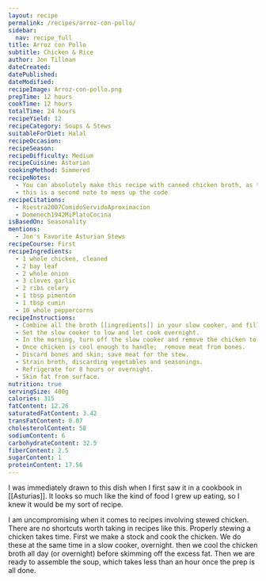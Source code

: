 ```yaml
---
layout: recipe
permalink: /recipes/arroz-con-pollo/
sidebar:
  nav: recipe_full
title: Arroz con Pollo
subtitle: Chicken & Rice
author: Jon Tillman
dateCreated: 
datePublished: 
dateModified: 
recipeImage: Arroz-con-pollo.png
prepTime: 12 hours
cookTime: 12 hours
totalTime: 24 hours
recipeYield: 12
recipeCategory: Soups & Stews
suitableForDiet: Halal
recipeOccasion: 
recipeSeason: 
recipeDifficulty: Medium
recipeCuisine: Asturian
cookingMethod: Simmered
recipeNotes:
  - You can absolutely make this recipe with canned chicken broth, as time and budget allows.
  - this is a second note to mess up the code
recipeCitations:
  - Riestra2007ComidoServidoAproximacion
  - Domenech1942MiPlatoCocina
isBasedOn: Seasonality
mentions: 
  - Jon's Favorite Asturian Stews
recipeCourse: First
recipeIngredients:
  - 1 whole chicken, cleaned
  - 2 bay leaf
  - 2 whole onion
  - 3 cloves garlic
  - 2 ribs celery
  - 1 tbsp pimentón
  - 1 tbsp cumin
  - 10 whole peppercorns
recipeInstructions:
  - Combine all the broth [[ingredients]] in your slow cooker, and fill with water to just cover the chicken (about 2 quarts).
  - Set the slow cooker to low and let cook overnight.
  - In the morning, turn off the slow cooker and remove the chicken to a strainer set over a bowl. Let cool.
  - Once chicken is cool enough to handle;  remove meat from bones.
  - Discard bones and skin; save meat for the stew.
  - Strain broth, discarding vegetables and seasonings.
  - Refrigerate for 8 hours or overnight.
  - Skim fat from surface.
nutrition: true
servingSize: 400g
calories: 315
fatContent: 12.26
saturatedFatContent: 3.42
transFatContent: 0.07
cholesterolContent: 58
sodiumContent: 6
carbohydrateContent: 32.5
fiberContent: 2.5
sugarContent: 1
proteinContent: 17.56
---
```


I was immediately drawn to this dish when I first saw it in a cookbook in [[Asturias]]. It looks so much like the kind of food I grew up eating, so I knew it would be my sort of recipe. 

I am uncompromising when it comes to recipes involving stewed chicken. There are no shortcuts worth taking in recipes like this. Properly stewing a chicken takes time. First we make a stock and cook the chicken. We do these at the same time in a slow cooker, overnight. then we cool the chicken broth all day (or overnight) before skimming off the excess fat. Then we are ready to assemble the soup, which takes less than an hour once the prep is all done.